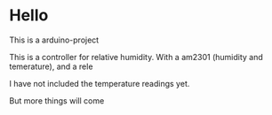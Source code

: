 # Hello

This is a arduino-project

This is a controller for relative humidity. 
With a am2301 (humidity and temerature), and a rele

I have not included the temperature readings yet.

But more things will come
